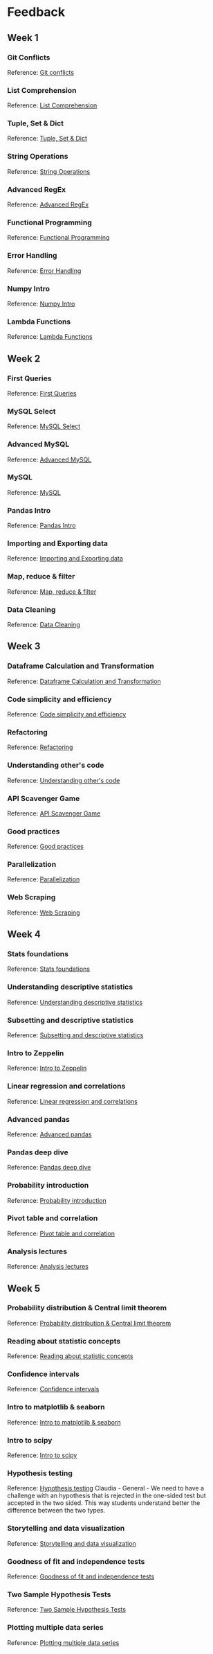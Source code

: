 # Feedback
## Week 1
### Git Conflicts
Reference: [Git conflicts](https://github.com/ta-data-bcn/lab-resolving-git-conflicts)

### List Comprehension
Reference: [List Comprehension](https://github.com/ta-data-bcn/lab-list-comprehensions)

### Tuple, Set & Dict
Reference: [Tuple, Set & Dict](https://github.com/ta-data-bcn/lab-tuple-set-dict)

### String Operations
Reference: [String Operations](https://github.com/ta-data-bcn/lab-string-operations)

### Advanced RegEx
Reference: [Advanced RegEx](https://github.com/ta-data-bcn/lab-advanced-regex)

### Functional Programming
Reference: [Functional Programming](https://github.com/ta-data-bcn/lab-functional-programming)

### Error Handling
Reference: [Error Handling](https://github.com/ta-data-bcn/lab-error-handling)

### Numpy Intro
Reference: [Numpy Intro](https://github.com/ta-data-bcn/lab-numpy)

### Lambda Functions
Reference: [Lambda Functions](https://github.com/ta-data-bcn/lab-lambda-functions)

## Week 2
### First Queries
Reference: [First Queries](https://github.com/ta-data-bcn/lab-mysql-first-queries)

### MySQL Select
Reference: [MySQL Select](https://github.com/ta-data-bcn/lab-mysql-select)

### Advanced MySQL
Reference: [Advanced MySQL](https://github.com/ta-data-bcn/lab-advanced-mysql)

### MySQL
Reference: [MySQL](https://github.com/ta-data-bcn/lab-mysql)

### Pandas Intro
Reference: [Pandas Intro](https://github.com/ta-data-bcn/lab-intro-pandas)

### Importing and Exporting data
Reference: [Importing and Exporting data](https://github.com/ta-data-bcn/lab-import-export)

### Map, reduce & filter
Reference: [Map, reduce & filter](https://github.com/ta-data-bcn/lab-map-reduce-filter)

### Data Cleaning
Reference: [Data Cleaning](https://github.com/ta-data-bcn/lab-data-cleaning)

## Week 3
### Dataframe Calculation and Transformation
Reference: [Dataframe Calculation and Transformation](https://github.com/ta-data-bcn/lab-df-calculation-and-transformation)

### Code simplicity and efficiency
Reference: [Code simplicity and efficiency](https://github.com/ta-data-bcn/lab-code-simplicity-efficiency)

### Refactoring
Reference: [Refactoring](https://github.com/ta-data-bcn/lab-refactoring)

### Understanding other's code
Reference: [Understanding other's code](https://github.com/ta-data-bcn/lab-understanding-others-code)

### API Scavenger Game
Reference: [API Scavenger Game](https://github.com/ta-data-bcn/lab-api-scavenger-game)

### Good practices
Reference: [Good practices](https://github.com/ta-data-bcn/lab-good-practices)

### Parallelization
Reference: [Parallelization](https://github.com/ta-data-bcn/lab-parallelization)

### Web Scraping
Reference: [Web Scraping](https://github.com/ta-data-bcn/lab-web-scraping)

## Week 4
### Stats foundations
Reference: [Stats foundations](https://github.com/ta-data-bcn/lab-statistics-foundations)

### Understanding descriptive statistics
Reference: [Understanding descriptive statistics](https://github.com/ta-data-bcn/lab-understanding-descriptive-stats)

### Subsetting and descriptive statistics
Reference: [Subsetting and descriptive statistics](https://github.com/ta-data-bcn/lab-subsetting-and-descriptive-stats)

### Intro to Zeppelin
Reference: [Intro to Zeppelin](https://github.com/ta-data-bcn/lab-intro-to-zeppelin)

### Linear regression and correlations
Reference: [Linear regression and correlations](https://github.com/ta-data-bcn/lab-linear-regression-correlation)

### Advanced pandas
Reference: [Advanced pandas](https://github.com/ta-data-bcn/lab-advanced-pandas)

### Pandas deep dive
Reference: [Pandas deep dive](https://github.com/ta-data-bcn/lab-pandas-deep-dive)

### Probability introduction
Reference: [Probability introduction](https://github.com/ta-data-bcn/lab-probability-intro)

### Pivot table and correlation
Reference: [Pivot table and correlation](https://github.com/ta-data-bcn/lab-pivot-table-and-correlation)

### Analysis lectures
Reference: [Analysis lectures](https://github.com/ta-data-bcn/analysis-lectures)

## Week 5
### Probability distribution & Central limit theorem
Reference: [Probability distribution & Central limit theorem](https://github.com/ta-data-bcn/lab-probability-dist)

### Reading about statistic concepts
Reference: [Reading about statistic concepts](https://github.com/ta-data-bcn/lab-reading-about-statistic-concepts)

### Confidence intervals
Reference: [Confidence intervals](https://github.com/ta-data-bcn/lab-confidence-intervals)

### Intro to matplotlib & seaborn
Reference: [Intro to matplotlib & seaborn](https://github.com/ta-data-bcn/lab-matplotlib-seaborn)

### Intro to scipy
Reference: [Intro to scipy](https://github.com/ta-data-bcn/lab-intro-to-scipy)

### Hypothesis testing
Reference: [Hypothesis testing](https://github.com/ta-data-bcn/lab-hypothesis-testing)
Claudia - General - We need to have a challenge with an hypothesis that is rejected in the one-sided test but accepted in the two sided. This way students understand better the difference between the two types.

### Storytelling and data visualization
Reference: [Storytelling and data visualization](https://github.com/ta-data-bcn/lab-storytelling-data-visualization)

### Goodness of fit and independence tests
Reference: [Goodness of fit and independence tests](https://github.com/ta-data-bcn/lab-goodfit-indeptests)

### Two Sample Hypothesis Tests
Reference: [Two Sample Hypothesis Tests](https://github.com/ta-data-bcn/lab-two-sample-hypothesis-tests)

### Plotting multiple data series
Reference: [Plotting multiple data series](https://github.com/ta-data-bcn/lab-plotting-multiple-data-series)
